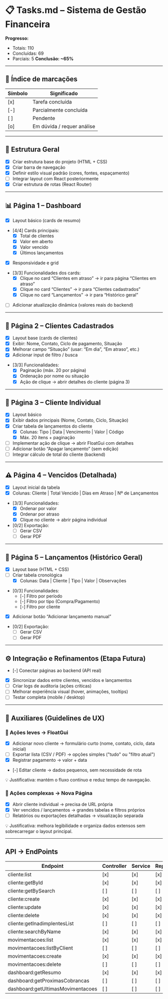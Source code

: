 # 📋 Tasks.md – Sistema de Gestão Financeira

**Progresso:**  

- Totais: 110
- Concluídas: 69
- Parciais: 5
**Conclusão: ~65%**

---

## 🧩 Índice de marcações

| Símbolo | Significado |
|---------|-------------|
| [x]     | Tarefa concluída |
| [-]     | Parcialmente concluída |
| [ ]     | Pendente |
| [o]     | Em dúvida / requer análise |

---

## 🧭 Estrutura Geral

- [x] Criar estrutura base do projeto (HTML + CSS)  
- [x] Criar barra de navegação  
- [x] Definir estilo visual padrão (cores, fontes, espaçamento)  
- [ ] Integrar layout com React posteriormente  
- [x] Criar estrutura de rotas (React Router)  

---

## 📊 Página 1 – Dashboard

- [x] Layout básico (cards de resumo)  
- [4/4] Cards principais:  
  - [x] Total de clientes  
  - [x] Valor em aberto  
  - [x] Valor vencido  
  - [x] Últimos lançamentos  
- [x] Responsividade e grid  
- [3/3] Funcionalidades dos cards:  
  - [x] Clique no card “Clientes em atraso” → ir para página “Clientes em atraso”  
  - [x] Clique no card “Clientes” → ir para “Clientes cadastrados”  
  - [x] Clique no card “Lançamentos” → ir para “Histórico geral”  
- [ ] Adicionar atualização dinâmica (valores reais do backend)  

---

## 👥 Página 2 – Clientes Cadastrados

- [x] Layout base (cards de clientes)  
- [x] Exibir: Nome, Contato, Ciclo de pagamento, Situação  
- [x] Melhorar campo “Situação” (usar: “Em dia”, “Em atraso”, etc.)  
- [x] Adicionar input de filtro / busca  
- [3/3] Funcionalidades:  
  - [x] Paginação (máx. 20 por página)  
  - [x] Ordenação por nome ou situação  
  - [x] Ação de clique → abrir detalhes do cliente (página 3)  

---

## 🧾 Página 3 – Cliente Individual

- [x] Layout básico  
- [x] Exibir dados principais (Nome, Contato, Ciclo, Situação)  
- [x] Criar tabela de lançamentos do cliente  
  - [x] Colunas: Tipo | Data | Vencimento | Valor | Código  
  - [x] Máx. 20 itens + paginação  
- [ ] Implementar ação de clique → abrir FloatGui com detalhes  
- [ ] Adicionar botão “Apagar lançamento” (sem edição)  
- [ ] Integrar cálculo de total do cliente (backend)  

---

## ⚠️ Página 4 – Vencidos (Detalhada)

- [x] Layout inicial da tabela  
- [x] Colunas: Cliente | Total Vencido | Dias em Atraso | Nº de Lançamentos  
- [3/3] Funcionalidades:  
  - [x] Ordenar por valor  
  - [x] Ordenar por atraso  
  - [x] Clique no cliente → abrir página individual  
- [0/2] Exportação:  
  - [ ] Gerar CSV  
  - [ ] Gerar PDF  

---

## 📜 Página 5 – Lançamentos (Histórico Geral)

- [x] Layout base (HTML + CSS)  
- [ ] Criar tabela cronológica  
  - [x] Colunas: Data | Cliente | Tipo | Valor | Observações  
- [0/3] Funcionalidades:  
  - [-] Filtro por período
  - [-] Filtro por tipo (Compra/Pagamento)
  - [-] Filtro por cliente
- [x] Adicionar botão “Adicionar lançamento manual”  
- [0/2] Exportação:  
  - [ ] Gerar CSV  
  - [ ] Gerar PDF  

---

## ⚙️ Integração e Refinamentos (Etapa Futura)

- [-] Conectar páginas ao backend (API real)  
- [x] Sincronizar dados entre clientes, vencidos e lançamentos  
- [ ] Criar logs de auditoria (ações críticas)  
- [ ] Melhorar experiência visual (hover, animações, tooltips)  
- [ ] Testar completa (mobile / desktop)  

---

## 🧭 Auxiliares (Guidelines de UX)

### 🔹 Ações leves → FloatGui

- [x] Adicionar novo cliente → formulário curto (nome, contato, ciclo, data inicial)  
- [ ] Exportar lista (CSV / PDF) → opções simples ("tudo" ou "filtro atual")  
- [x] Registrar pagamento → valor + data  
- [-] Editar cliente → dados pequenos, sem necessidade de rota  

💡 Justificativa: mantém o fluxo contínuo e reduz tempo de navegação.

### 🔸 Ações complexas → Nova Página

- [x] Abrir cliente individual → precisa de URL própria  
- [x] Ver vencidos / lançamentos → grandes tabelas e filtros próprios  
- [ ] Relatórios ou exportações detalhadas → visualização separada  

💡 Justificativa: melhora legibilidade e organiza dados extensos sem sobrecarregar o layout principal.

---

## API → EndPoints

|             Endpoint                | Controller | Service | Repository |
|-------------------------------------|------------|---------|------------|
| cliente:list                        |    [x]     |   [x]   |    [x]     |
| cliente:getById                     |    [x]     |   [x]   |    [x]     |
| cliente:getBySearch                 |    [ ]     |   [ ]   |    [ ]     |
| cliente:create                      |    [x]     |   [x]   |    [x]     |
| cliente:update                      |    [x]     |   [x]   |    [x]     |
| cliente:delete                      |    [x]     |   [x]   |    [x]     |
| cliente:getInadimplentesList        |    [ ]     |   [ ]   |    [ ]     |
| cliente:searchByName                |    [x]     |   [x]   |    [x]     |
| movimentacoes:list                  |    [x]     |   [x]   |    [x]     |
| movimentacoes:listByClient          |    [ ]     |   [ ]   |    [ ]     |
| movimentacoes:create                |    [x]     |   [x]   |    [x]     |
| movimentacoes:delete                |    [ ]     |   [ ]   |    [ ]     |
| dashboard:getResumo                 |    [x]     |   [x]   |    [x]     |
| dashboard:getProximasCobrancas      |    [ ]     |   [ ]   |    [ ]     |
| dashboard:getUltimasMovimentacoes   |    [ ]     |   [ ]   |    [ ]     |
